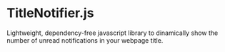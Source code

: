 TitleNotifier.js
================

Lightweight, dependency-free javascript library to dinamically show the number of unread notifications in your webpage title.
